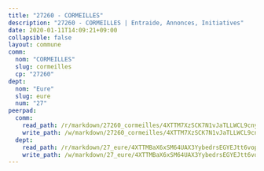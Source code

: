 ```yaml
---
title: "27260 - CORMEILLES"
description: "27260 - CORMEILLES | Entraide, Annonces, Initiatives"
date: 2020-01-11T14:09:21+09:00
collapsible: false
layout: commune
comm:
  nom: "CORMEILLES"
  slug: cormeilles
  cp: "27260"
dept:
  nom: "Eure"
  slug: eure
  num: "27"
peerpad:
  comm:
    read_path: /r/markdown/27260_cormeilles/4XTTM7XzSCK7N1vJaTLLWCL9cnykiR2qaV9JRYgs5ZpYY3ApH
    write_path: /w/markdown/27260_cormeilles/4XTTM7XzSCK7N1vJaTLLWCL9cnykiR2qaV9JRYgs5ZpYY3ApH-K3TgTdEM4EeBzYGPYFRDzsGcUeGrU3p4NaBfTavyZvHSXJW7h27qJBWmsWb3kijhehD8iM9hiNoTCxEApiXtxSUX6bkWnGw9ZNXW4n7fuUDYRuYZM6v6hMdJPQRSF5fbpPDmqkVw
  dept:
    read_path: /r/markdown/27_eure/4XTTMBaX6xSM64UAX3YybedrsEGYEJtt6vopdQsPEFtGijgwg
    write_path: /w/markdown/27_eure/4XTTMBaX6xSM64UAX3YybedrsEGYEJtt6vopdQsPEFtGijgwg-K3TgUmjy61Gu7ZFzjoVmiacXP2Rc4pq6sxVCYUX3mFQZWQw9yCKsEoAMagtuW4jJTYhK96DsWW4cPmZLagvQNZ34BscGcu4btrtJibt18c1mpqofaWe6Q3RartDiuMTjY7NrsH4r
---
```


